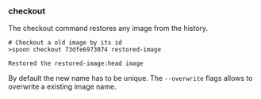 ### checkout
The checkout command restores any image from the history. 

	# Checkout a old image by its id
    >spoon checkout 73dfe6973074 restored-image
    
    Restored the restored-image:head image
    
By default the new name has to be unique. The `--overwrite` flags allows to overwrite a existing image name.